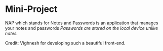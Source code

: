 # Mini-Project 

NAP which stands for Notes and Passwords is an application that manages your notes and passwords
_Passwords are stored on the local device unlike notes._ 

Credit: Vighnesh for developing such a beautiful front-end.
